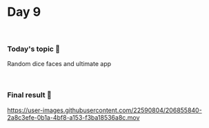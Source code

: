 # Day 9

&nbsp;

### Today's topic 🎯
Random dice faces and ultimate app

&nbsp;

### Final result 🎉
https://user-images.githubusercontent.com/22590804/206855840-2a8c3efe-0b1a-4bf8-a153-f3ba18536a8c.mov

